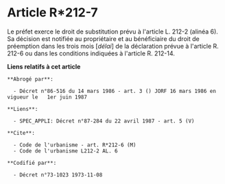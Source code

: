 # Article R*212-7

Le préfet exerce le droit de substitution prévu à l'article L. 212-2 (alinéa 6). Sa décision est notifiée au propriétaire et
au bénéficiaire du droit de préemption dans les trois mois [*délai*] de la déclaration prévue à l'article R. 212-6 ou dans
les conditions indiquées à l'article R. 212-14.

**Liens relatifs à cet article**

	**Abrogé par**:

	  - Décret n°86-516 du 14 mars 1986 - art. 3 () JORF 16 mars 1986 en vigueur le   1er juin 1987

	**Liens**:

	  - SPEC_APPLI: Décret n°87-284 du 22 avril 1987 - art. 5 (V)

	**Cite**:

	  - Code de l'urbanisme - art. R*212-6 (M)
	  - Code de l'urbanisme L212-2 AL. 6

	**Codifié par**:

	  - Décret n°73-1023 1973-11-08

